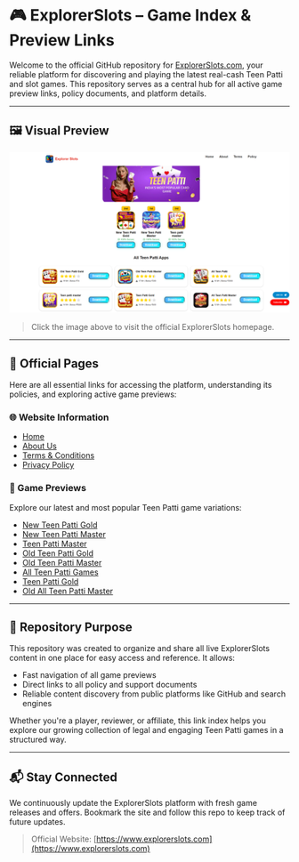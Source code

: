 # 🎮 ExplorerSlots – Game Index & Preview Links

Welcome to the official GitHub repository for [ExplorerSlots.com](https://www.explorerslots.com), your reliable platform for discovering and playing the latest real-cash Teen Patti and slot games. This repository serves as a central hub for all active game preview links, policy documents, and platform details.

---

## 🖼️ Visual Preview

[![ExplorerSlots Preview](https://github.com/Aestero-UI/games/blob/main/Screenshot%20(107).png)](https://www.explorerslots.com)

> Click the image above to visit the official ExplorerSlots homepage.

---

## 🔗 Official Pages

Here are all essential links for accessing the platform, understanding its policies, and exploring active game previews:

### 🌐 Website Information
- [Home](https://www.explorerslots.com/)
- [About Us](https://www.explorerslots.com/about.html)
- [Terms & Conditions](https://www.explorerslots.com/term.html)
- [Privacy Policy](https://www.explorerslots.com/policy.html)

### 🎯 Game Previews
Explore our latest and most popular Teen Patti game variations:

- [New Teen Patti Gold](https://www.explorerslots.com/preview.html?slug=New-Teen-Patti-Gold)
- [New Teen Patti Master](https://www.explorerslots.com/preview.html?slug=New-Teen-Patti-Master)
- [Teen Patti Master](https://www.explorerslots.com/preview.html?slug=Teen-patti-master)
- [Old Teen Patti Gold](https://www.explorerslots.com/preview.html?slug=Old-Teen-Patti-Gold)
- [Old Teen Patti Master](https://www.explorerslots.com/preview.html?slug=Old-Teen-Patti-Master)
- [All Teen Patti Games](https://www.explorerslots.com/preview.html?slug=All-Teen-Patti)
- [Teen Patti Gold](https://www.explorerslots.com/preview.html?slug=Teen-Patti-Gold)
- [Old All Teen Patti Master](https://www.explorerslots.com/preview.html?slug=Old-All-Teen-Patti-Master)

---

## 📄 Repository Purpose

This repository was created to organize and share all live ExplorerSlots content in one place for easy access and reference. It allows:

- Fast navigation of all game previews
- Direct links to all policy and support documents
- Reliable content discovery from public platforms like GitHub and search engines

Whether you're a player, reviewer, or affiliate, this link index helps you explore our growing collection of legal and engaging Teen Patti games in a structured way.

---

## 📬 Stay Connected

We continuously update the ExplorerSlots platform with fresh game releases and offers. Bookmark the site and follow this repo to keep track of future updates.

> Official Website: [https://www.explorerslots.com](https://www.explorerslots.com)
